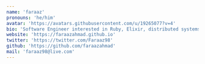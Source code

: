 ```yaml
---
name: 'faraaz'
pronouns: 'he/him'
avatar: 'https://avatars.githubusercontent.com/u/19265077?v=4'
bio: 'Software Engineer interested in Ruby, Elixir, distributed systems and programming language internals.'
website: 'https://faraazahmad.github.io'
twitter: 'https://twitter.com/Faraaz98'
github: 'https://github.com/faraazahmad'
mail: 'faraaz98@live.com'
---
```


